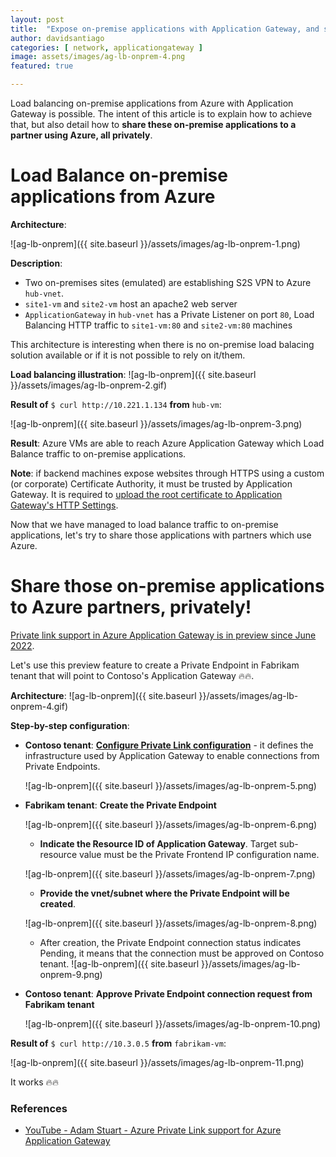 ```yaml
---
layout: post
title:  "Expose on-premise applications with Application Gateway, and share those applications privately to Azure partners"
author: davidsantiago
categories: [ network, applicationgateway ]
image: assets/images/ag-lb-onprem-4.png
featured: true

---
```


Load balancing on-premise applications from Azure with Application Gateway is possible.
The intent of this article is to explain how to achieve that, but also detail how to **share these on-premise applications to a partner using Azure, all privately**.

# Load Balance on-premise applications from Azure

**Architecture**:

  ![ag-lb-onprem]({{ site.baseurl }}/assets/images/ag-lb-onprem-1.png)

**Description**:
* Two on-premises sites (emulated) are establishing S2S VPN to Azure `hub-vnet`. 
* `site1-vm` and `site2-vm` host an apache2 web server
* `ApplicationGateway` in `hub-vnet` has a Private Listener on port `80`, Load Balancing HTTP traffic to `site1-vm:80` and `site2-vm:80` machines

This architecture is interesting when there is no on-premise load balacing solution available or if it is not possible to rely on it/them.

**Load balancing illustration**:
  ![ag-lb-onprem]({{ site.baseurl }}/assets/images/ag-lb-onprem-2.gif)

**Result of** `$ curl http://10.221.1.134` **from** `hub-vm`:

  ![ag-lb-onprem]({{ site.baseurl }}/assets/images/ag-lb-onprem-3.png)

**Result**: Azure VMs are able to reach Azure Application Gateway which Load Balance traffic to on-premise applications.

**Note**: if backend machines expose websites through HTTPS using a custom (or corporate) Certificate Authority, it must be trusted by Application Gateway. It is required to [upload the root certificate to Application Gateway's HTTP Settings](https://learn.microsoft.com/en-us/azure/application-gateway/self-signed-certificates#upload-the-root-certificate-to-application-gateways-http-settings).

Now that we have managed to load balance traffic to on-premise applications, let's try to share those applications with partners which use Azure.

# Share those on-premise applications to Azure partners, privately!

[Private link support in Azure Application Gateway is in preview since June 2022](https://azure.microsoft.com/en-us/updates/public-preview-private-link-support-for-application-gateway/).

Let's use this preview feature to create a Private Endpoint in Fabrikam tenant that will point to Contoso's Application Gateway 🔥🔥.

**Architecture**:
  ![ag-lb-onprem]({{ site.baseurl }}/assets/images/ag-lb-onprem-4.gif)

**Step-by-step configuration**:
* **Contoso tenant**: **[Configure Private Link configuration](https://learn.microsoft.com/en-us/azure/application-gateway/private-link-configure?tabs=portal)** - it defines the infrastructure used by Application Gateway to enable connections from Private Endpoints.

  ![ag-lb-onprem]({{ site.baseurl }}/assets/images/ag-lb-onprem-5.png)

* **Fabrikam tenant**: **Create the Private Endpoint**

  ![ag-lb-onprem]({{ site.baseurl }}/assets/images/ag-lb-onprem-6.png)

  * **Indicate the Resource ID of Application Gateway**. Target sub-resource value must be the Private Frontend IP configuration name.

  ![ag-lb-onprem]({{ site.baseurl }}/assets/images/ag-lb-onprem-7.png)

  * **Provide the vnet/subnet where the Private Endpoint will be created**.

  ![ag-lb-onprem]({{ site.baseurl }}/assets/images/ag-lb-onprem-8.png)

  * After creation, the Private Endpoint connection status indicates Pending, it means that the connection must be approved on Contoso tenant.
  ![ag-lb-onprem]({{ site.baseurl }}/assets/images/ag-lb-onprem-9.png)

* **Contoso tenant**: **Approve Private Endpoint connection request from Fabrikam tenant**

  ![ag-lb-onprem]({{ site.baseurl }}/assets/images/ag-lb-onprem-10.png)

**Result of** `$ curl http://10.3.0.5` **from** `fabrikam-vm`:

  ![ag-lb-onprem]({{ site.baseurl }}/assets/images/ag-lb-onprem-11.png)

It works 🔥🔥
 

### References

* [YouTube - Adam Stuart - Azure Private Link support for Azure Application Gateway](https://www.youtube.com/watch?v=jBZSHQRBON4)